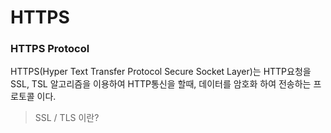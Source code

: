 # HTTPS

### HTTPS Protocol
HTTPS(Hyper Text Transfer Protocol Secure Socket Layer)는 HTTP요청을 SSL, TSL 알고리즘을 이용하여 HTTP통신을 할때, 데이터를 암호화 하여 전송하는 프로토콜 이다.

> SSL / TLS 이란?
